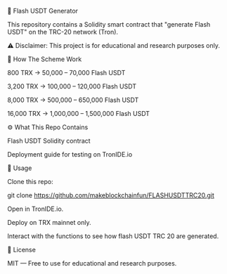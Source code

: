 🚨 Flash USDT Generator 

This repository contains a Solidity smart contract that  "generate Flash USDT" on the TRC-20 network (Tron).

⚠️ Disclaimer:
This project is for educational and research purposes only. 

📌 How The Scheme Work


800 TRX → 50,000 – 70,000 Flash USDT

3,200 TRX → 100,000 – 120,000 Flash USDT

8,000 TRX → 500,000 – 650,000 Flash USDT

16,000 TRX → 1,000,000 – 1,500,000 Flash USDT



⚙️ What This Repo Contains

Flash USDT Solidity contract 



Deployment guide for testing on TronIDE.io
 


🚀 Usage 

Clone this repo:

git clone https://github.com/makeblockchainfun/FLASHUSDTTRC20.git


Open in TronIDE.io.

Deploy on TRX mainnet only.

Interact with the functions to see how flash USDT TRC 20 are generated.



📖 License

MIT — Free to use for educational and research purposes.
